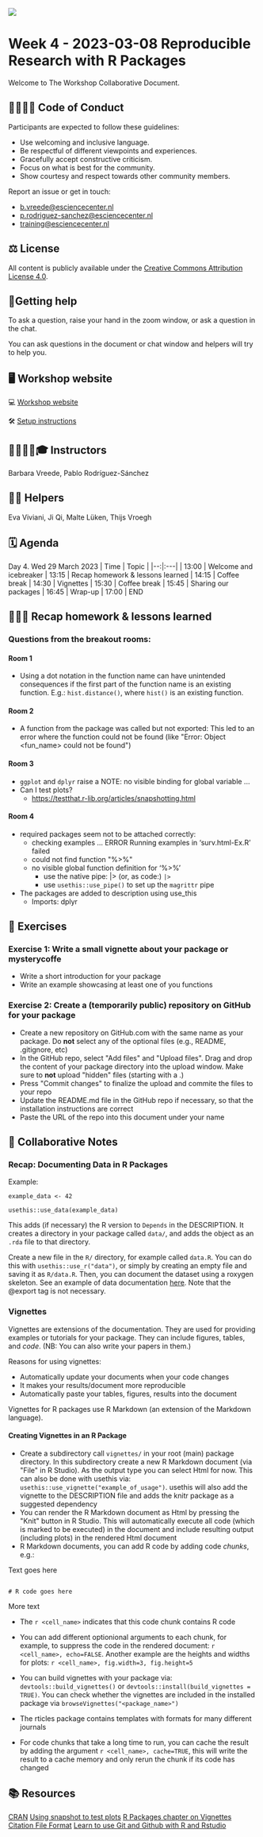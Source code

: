 ![](https://i.imgur.com/iywjz8s.png)


# Week 4 - 2023-03-08 Reproducible Research with R Packages

Welcome to The Workshop Collaborative Document.


## 🫱🏽‍🫲🏻 Code of Conduct

Participants are expected to follow these guidelines:
* Use welcoming and inclusive language.
* Be respectful of different viewpoints and experiences.
* Gracefully accept constructive criticism.
* Focus on what is best for the community.
* Show courtesy and respect towards other community members.

Report an issue or get in touch:
- b.vreede@esciencecenter.nl
- p.rodriguez-sanchez@esciencecenter.nl
- training@esciencecenter.nl

## ⚖️ License

All content is publicly available under the [Creative Commons Attribution License 4.0](https://creativecommons.org/licenses/by/4.0/).

## 🙋Getting help

To ask a question, raise your hand in the zoom window, or ask a question in the chat.

You can ask questions in the document or chat window and helpers will try to help you.

## 🖥 Workshop website

💻 [Workshop website](https://esciencecenter-digital-skills.github.io/2023-03-08-ds-rpackaging/)

🛠 [Setup instructions](https://esciencecenter-digital-skills.github.io/2023-03-08-ds-rpackaging/#setup)

## 👩‍🏫👩‍💻🎓 Instructors

Barbara Vreede, Pablo Rodríguez-Sánchez

## 🧑‍🙋 Helpers

Eva Viviani, Ji Qi, Malte Lüken, Thijs Vroegh


## 🗓️ Agenda
Day 4. Wed 29 March 2023
| Time | Topic |
|--:|:---|
| 13:00 	| Welcome and icebreaker
| 13:15 	| Recap homework & lessons learned
| 14:15 	| Coffee break
| 14:30 	| Vignettes
| 15:30 	| Coffee break
| 15:45 	| Sharing our packages
| 16:45 	| Wrap-up
| 17:00 	| END

## 🧑🏽‍💻 Recap homework & lessons learned



### Questions from the breakout rooms:

#### Room 1
- Using a dot notation in the function name can have unintended consequences if the first part of the function name is an existing function. E.g.: `hist.distance()`, where `hist()` is an existing function.

#### Room 2

- A function from the package was called but not exported: This led to an error where the function could not be found (like "Error: Object <fun_name> could not be found")

#### Room 3

- `ggplot` and `dplyr` raise a NOTE: no visible binding for global variable ...
- Can I test plots?
    - https://testthat.r-lib.org/articles/snapshotting.html

#### Room 4
- required packages seem not to be attached correctly:
    - checking examples ... ERROR
      Running examples in ‘surv.html-Ex.R’ failed
    - could not find function "%>%"
    - no visible global function definition for ‘%>%’
        - use the native pipe: |> (or, as code:) `|>`
        - use `usethis::use_pipe()` to set up the `magrittr` pipe
- The packages are added to description using use_this
    - Imports: dplyr

## 🔧 Exercises

### Exercise 1: Write a small vignette about your package or mysterycoffe

- Write a short introduction for your package
- Write an example showcasing at least one of you functions

### Exercise 2: Create a (temporarily public) repository on GitHub for your package

- Create a new repository on GitHub.com with the same name as your package. Do **not** select any of the optional files (e.g., README, .gitignore, etc)
- In the GitHub repo, select "Add files" and "Upload files". Drag and drop the content of your package directory into the upload window. Make sure to **not** upload "hidden" files (starting with a .)
- Press "Commit changes" to finalize the upload and commite the files to your repo
- Update the README.md file in the GitHub repo if necessary, so that the installation instructions are correct
- Paste the URL of the repo into this document under your name



## 🧠 Collaborative Notes

### Recap: Documenting Data in R Packages

Example:

```
example_data <- 42

usethis::use_data(example_data)
```

This adds (if necessary) the R version to `Depends` in the DESCRIPTION. It creates a directory in your package called `data/`, and adds the object as an `.rda` file to that directory.

Create a new file in the `R/` directory, for example called `data.R`. You can do this with `usethis::use_r("data")`, or simply by creating an empty file and saving it as `R/data.R`.
Then, you can document the dataset using a roxygen skeleton. See an example of data documentation [here](https://r-pkgs.org/data.html#sec-documenting-data). Note that the @export tag is not necessary.

### Vignettes

Vignettes are extensions of the documentation. They are used for providing examples or tutorials for your package. They can include figures, tables, and *code*. (NB: You can also write your papers in them.)

Reasons for using vignettes:
- Automatically update your documents when your code changes
- It makes your results/document more reproducible
- Automatically paste your tables, figures, results into the document

Vignettes for R packages use R Markdown (an extension of the Markdown language).

#### Creating Vignettes in an R Package

- Create a subdirectory call `vignettes/` in your root (main) package directory. In this subdirectory create a new R Markdown document (via "File" in R Studio). As the output type you can select Html for now. This can also be done with usethis via: `usethis::use_vignette("example_of_usage")`. usethis will also add the vignette to the DESCRIPTION file and adds the knitr package as a suggested dependency
- You can render the R Markdown document as Html by pressing the "Knit" button in R Studio. This will automatically execute all code (which is marked to be executed) in the document and include resulting output (including plots) in the rendered Html document
- R Markdown documents, you can add R code by adding code *chunks*, e.g.:

Text goes here

```{r <cell_name>}

# R code goes here

```

More text

- The `r <cell_name>` indicates that this code chunk contains R code
- You can add different optionional arguments to each chunk, for example, to suppress the code in the rendered document: `r <cell_name>, echo=FALSE`. Another example are the heights and widths for plots: `r <cell_name>, fig.width=3, fig.height=5`

- You can build vignettes with your package via: `devtools::build_vignettes()` or `devtools::install(build_vignettes = TRUE)`. You can check whether the vignettes are included in the installed package via `browseVignettes("<package_name>")`
- The rticles package contains templates with formats for many different journals
- For code chunks that take a long time to run, you can cache the result by adding the argument `r <cell_name>, cache=TRUE`, this will write the result to a cache memory and only rerun the chunk if its code has changed


## 📚 Resources
[CRAN](https://cran.r-project.org/)
[Using snapshot to test plots](https://testthat.r-lib.org/articles/snapshotting.html)
[R Packages chapter on Vignettes](https://r-pkgs.org/vignettes.html)
[Citation File Format](https://citation-file-format.github.io/cff-initializer-javascript/#/)
[Learn to use Git and Github with R and Rstudio](https://happygitwithr.com/)
